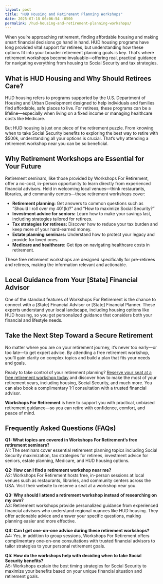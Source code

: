 ```yaml
---
layout: post
title: "HUD Housing and Retirement Planning Workshops"
date: 2025-07-18 06:06:54 -0500
permalink: /hud-housing-and-retirement-planning-workshops/
---
```

When you’re approaching retirement, finding affordable housing and making smart financial decisions go hand in hand. HUD housing programs have long provided vital support for retirees, but understanding how these options fit into your broader retirement planning goals is key. That’s where retirement workshops become invaluable—offering real, practical guidance for navigating everything from housing to Social Security and tax strategies.

## What is HUD Housing and Why Should Retirees Care?

HUD housing refers to programs supported by the U.S. Department of Housing and Urban Development designed to help individuals and families find affordable, safe places to live. For retirees, these programs can be a lifeline—especially when living on a fixed income or managing healthcare costs like Medicare.

But HUD housing is just one piece of the retirement puzzle. From knowing when to take Social Security benefits to exploring the best way to retire with $500k, understanding all your options is crucial. That’s why attending a retirement workshop near you can be so beneficial.

## Why Retirement Workshops are Essential for Your Future

Retirement seminars, like those provided by Workshops For Retirement, offer a no-cost, in-person opportunity to learn directly from experienced financial advisors. Held in welcoming local venues—think restaurants, libraries, and community centers—these retirement workshops cover:

- **Retirement planning:** Get answers to common questions such as “Should I roll over my 401(k)?” and “How to maximize Social Security?”
- **Investment advice for seniors:** Learn how to make your savings last, including strategies tailored for retirees.
- **Tax strategies for retirees:** Discover how to reduce your tax burden and keep more of your hard-earned money.
- **Estate planning seminars:** Understand how to protect your legacy and provide for loved ones.
- **Medicare and healthcare:** Get tips on navigating healthcare costs in retirement.

These free retirement workshops are designed specifically for pre-retirees and retirees, making the information relevant and actionable.

## Local Guidance from Your [State] Financial Advisor

One of the standout features of Workshops For Retirement is the chance to connect with a [State] Financial Advisor or [State] Financial Planner. These experts understand your local landscape, including housing options like HUD housing, so you get personalized guidance that considers both your financial and lifestyle needs.

## Take the Next Step Toward a Secure Retirement

No matter where you are on your retirement journey, it’s never too early—or too late—to get expert advice. By attending a free retirement workshop, you’ll gain clarity on complex topics and build a plan that fits your needs and goals.

Ready to take control of your retirement planning? [Reserve your seat at a free retirement workshop today](https://workshopsforretirement.com/) and discover how to make the most of your retirement years, including housing, Social Security, and much more. You can also book a complimentary 1:1 consultation with a trusted financial advisor.

**Workshops For Retirement** is here to support you with practical, unbiased retirement guidance—so you can retire with confidence, comfort, and peace of mind.

## Frequently Asked Questions (FAQs)

**Q1: What topics are covered in Workshops For Retirement’s free retirement seminars?**  
A1: The seminars cover essential retirement planning topics including Social Security maximization, tax strategies for retirees, investment advice for seniors, estate planning, Medicare, and HUD housing options.

**Q2: How can I find a retirement workshop near me?**  
A2: Workshops For Retirement hosts free, in-person sessions at local venues such as restaurants, libraries, and community centers across the USA. Visit their website to reserve a seat at a workshop near you.

**Q3: Why should I attend a retirement workshop instead of researching on my own?**  
A3: Retirement workshops provide personalized guidance from experienced financial advisors who understand regional nuances like HUD housing. They offer actionable advice and answer your specific questions, making planning easier and more effective.

**Q4: Can I get one-on-one advice during these retirement workshops?**  
A4: Yes, in addition to group sessions, Workshops For Retirement offers complimentary one-on-one consultations with trusted financial advisors to tailor strategies to your personal retirement goals.

**Q5: How do the workshops help with deciding when to take Social Security benefits?**  
A5: Workshops explain the best timing strategies for Social Security to maximize your benefits based on your unique financial situation and retirement goals.

<script type="application/ld+json">
{
  "@context": "https://schema.org",
  "@type": "BlogPosting",
  "headline": "HUD Housing and Retirement Planning Workshops",
  "description": "Learn how HUD housing programs support retirees and why attending retirement workshops is essential for planning your future, including Social Security, tax strategies, and investment advice.",
  "author": {
    "@type": "Person",
    "name": "Workshops For Retirement"
  },
  "publisher": {
    "@type": "Person",
    "name": "Workshops For Retirement"
  },
  "mainEntityOfPage": {
    "@type": "WebPage",
    "@id": "https://workshopsforretirement.com/hud-housing-retirement-planning-workshops"
  },
  "datePublished": "2024-06-01",
  "dateModified": "2024-06-01"
}
</script>

<script type="application/ld+json">
{
  "@context": "https://schema.org",
  "@type": "FAQPage",
  "mainEntity": [
    {
      "@type": "Question",
      "name": "What topics are covered in Workshops For Retirement’s free retirement seminars?",
      "acceptedAnswer": {
        "@type": "Answer",
        "text": "The seminars cover essential retirement planning topics including Social Security maximization, tax strategies for retirees, investment advice for seniors, estate planning, Medicare, and HUD housing options."
      }
    },
    {
      "@type": "Question",
      "name": "How can I find a retirement workshop near me?",
      "acceptedAnswer": {
        "@type": "Answer",
        "text": "Workshops For Retirement hosts free, in-person sessions at local venues such as restaurants, libraries, and community centers across the USA. Visit their website to reserve a seat at a workshop near you."
      }
    },
    {
      "@type": "Question",
      "name": "Why should I attend a retirement workshop instead of researching on my own?",
      "acceptedAnswer": {
        "@type": "Answer",
        "text": "Retirement workshops provide personalized guidance from experienced financial advisors who understand regional nuances like HUD housing. They offer actionable advice and answer your specific questions, making planning easier and more effective."
      }
    },
    {
      "@type": "Question",
      "name": "Can I get one-on-one advice during these retirement workshops?",
      "acceptedAnswer": {
        "@type": "Answer",
        "text": "Yes, in addition to group sessions, Workshops For Retirement offers complimentary one-on-one consultations with trusted financial advisors to tailor strategies to your personal retirement goals."
      }
    },
    {
      "@type": "Question",
      "name": "How do the workshops help with deciding when to take Social Security benefits?",
      "acceptedAnswer": {
        "@type": "Answer",
        "text": "Workshops explain the best timing strategies for Social Security to maximize your benefits based on your unique financial situation and retirement goals."
      }
    }
  ]
}
</script>